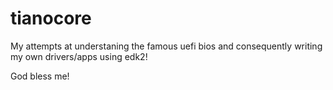 # tianocore
My attempts at understaning the famous uefi bios and consequently writing my own drivers/apps using edk2!

God bless me!
